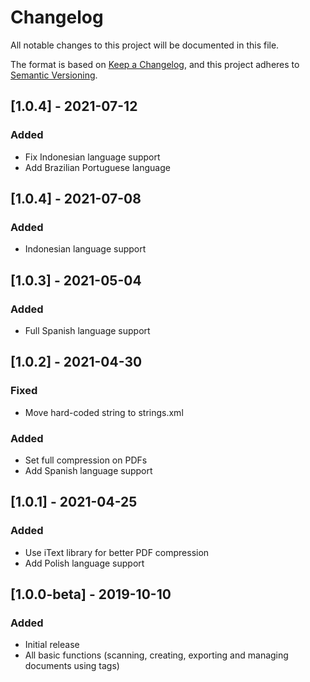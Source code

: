 # Changelog
All notable changes to this project will be documented in this file.

The format is based on [Keep a Changelog](https://keepachangelog.com/en/1.0.0/),
and this project adheres to [Semantic Versioning](https://semver.org/spec/v2.0.0.html).

## [1.0.4] - 2021-07-12
### Added
- Fix Indonesian language support
- Add Brazilian Portuguese language

## [1.0.4] - 2021-07-08
### Added
- Indonesian language support

## [1.0.3] - 2021-05-04
### Added
- Full Spanish language support

## [1.0.2] - 2021-04-30
### Fixed
- Move hard-coded string to strings.xml

### Added
- Set full compression on PDFs
- Add Spanish language support

## [1.0.1] - 2021-04-25
### Added
- Use iText library for better PDF compression
- Add Polish language support

## [1.0.0-beta] - 2019-10-10
### Added
- Initial release
- All basic functions (scanning, creating, exporting and managing documents using tags)

